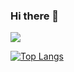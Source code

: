 ### Hi there 👋

<!--
**jubgjf/jubgjf** is a ✨ _special_ ✨ repository because its `README.md` (this file) appears on your GitHub profile.

Here are some ideas to get you started:

- 🔭 I’m currently working on ...
- 🌱 I’m currently learning ...
- 👯 I’m looking to collaborate on ...
- 🤔 I’m looking for help with ...
- 💬 Ask me about ...
- 📫 How to reach me: ...
- 😄 Pronouns: ...
- ⚡ Fun fact: ...
-->

![](https://github-readme-stats.vercel.app/api?username=jubgjf&theme=nord&show_icons=true)


[![Top Langs](https://github-readme-stats.vercel.app/api/top-langs/?username=jubgjf&layout=compact&theme=nord&exclude_repo=github-readme-stats,jubgjf.github.io)](https://github.com/jubgjf/github-readme-stats)
